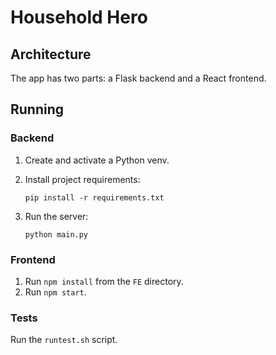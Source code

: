 # Household Hero

## Architecture

The app has two parts: a Flask backend and a React frontend.

## Running

### Backend

1) Create and activate a Python venv.

2) Install project requirements:
    ```
    pip install -r requirements.txt
    ```

3) Run the server:
   ```
   python main.py
   ```

### Frontend

1) Run `npm install` from the `FE` directory.
2) Run `npm start`.

### Tests

Run the `runtest.sh` script.